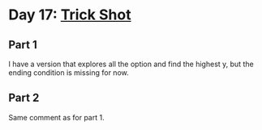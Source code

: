 # Day 17: [Trick Shot](https://adventofcode.com/2021/day/17)

## Part 1

I have a version that explores all the option and find the highest y, but the ending condition is missing for now.

## Part 2

Same comment as for part 1.